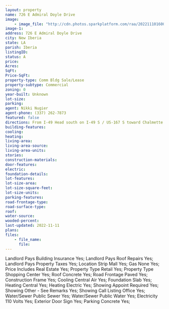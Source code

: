 ```yaml
---
layout: property
name: 726 E Admiral Doyle Drive 
image:
    - image_file: "http://cdn.photos.sparkplatform.com/raa/20221110160056680565000000.jpg"
image-1:
address: 726 E Admiral Doyle Drive
city: New Iberia
state: LA
parish: Iberia
listingID: 
status: A
price: 
Acres: 
SqFt: 
Price-SqFt: 
property-type: Comm Bldg Sale/Lease
property-subtype: Commercial
zoning: 0
year-built: Unknown
lot-size: 
parking: 
agent: Nikki Nugier
agent-phone: (337) 262-7873
featured: false
directions: From I-49 Head south on I-49 S / US-167 S toward Chalmette Dr at Exit 128A head right on the ramp for LA-14 toward Center St 0.3 mi Bear left onto LA-14 / Highway 14 1.4 mi Turn right onto Delasalle Dr0.5 mi Turn right onto LA-674 / E Admiral Doyle Dr / 0.3 mi Arrive at LA-674 / E Admiral Doyle Dr on the right
building-features: 
cooling: 
heating: 
living-area: 
living-area-source: 
living-area-units: 
stories: 
construction-materials: 
door-features: 
electric: 
foundation-details: 
lot-features: 
lot-size-area: 
lot-size-square-feet: 
lot-size-units: 
parking-features: 
road-frontage-type: 
road-surface-type: 
roof: 
water-source: 
wooded-percent: 
last-updated: 2022-11-11
plans: 
files:
    - file_name:
      file:
---
```

Landlord Pays	Building Insurance	Yes;
Landlord Pays	Roof Repairs	Yes;
Landlord Pays	Property Taxes	Yes;
Location	Strip Mall	Yes;
Gas	None	Yes;
Price Includes	Real Estate	Yes;
Property Type	Retail	Yes;
Property Type	Shopping Center	Yes;
Roof	Concrete	Yes;
Road Frontage	Paved	Yes;
Construction	Frame	Yes;
Cooling	Central Air	Yes;
Foundation	Slab	Yes;
Heating	Central	Yes;
Heating	Electric	Yes;
Showing	Appoint Required	Yes;
Showing	Other - See Remarks	Yes;
Showing	Call Listing Office	Yes;
Water/Sewer	Public Sewer	Yes;
Water/Sewer	Public Water	Yes;
Electricity	110 Volts	Yes;
Exterior	Door Sign	Yes;
Parking	Concrete	Yes;

